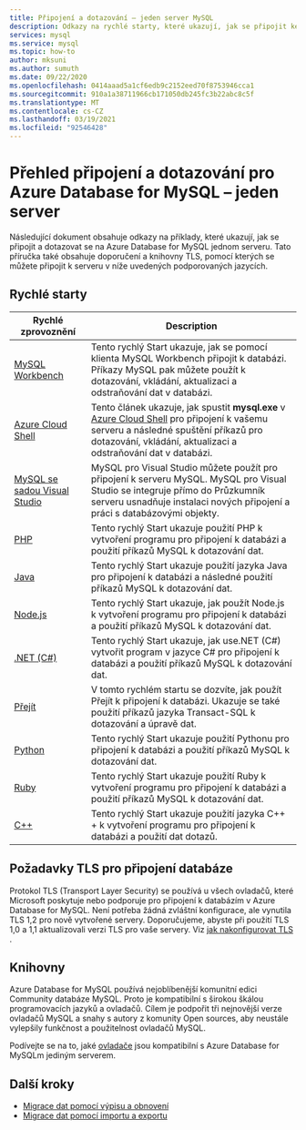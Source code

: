 ```yaml
---
title: Připojení a dotazování – jeden server MySQL
description: Odkazy na rychlé starty, které ukazují, jak se připojit ke svému SQL Databasemu jednomu serveru Azure a spouštět dotazy.
services: mysql
ms.service: mysql
ms.topic: how-to
author: mksuni
ms.author: sumuth
ms.date: 09/22/2020
ms.openlocfilehash: 0414aaad5a1cf6edb9c2152eed70f8753946cca1
ms.sourcegitcommit: 910a1a38711966cb171050db245fc3b22abc8c5f
ms.translationtype: MT
ms.contentlocale: cs-CZ
ms.lasthandoff: 03/19/2021
ms.locfileid: "92546428"
---
```

# <a name="connect-and-query-overview-for-azure-database-for-mysql--single-server"></a>Přehled připojení a dotazování pro Azure Database for MySQL – jeden server

Následující dokument obsahuje odkazy na příklady, které ukazují, jak se připojit a dotazovat se na Azure Database for MySQL jednom serveru. Tato příručka také obsahuje doporučení a knihovny TLS, pomocí kterých se můžete připojit k serveru v níže uvedených podporovaných jazycích.

## <a name="quickstarts"></a>Rychlé starty

| Rychlé zprovoznění | Description |
|---|---|
|[MySQL Workbench](connect-workbench.md)|Tento rychlý Start ukazuje, jak se pomocí klienta MySQL Workbench připojit k databázi. Příkazy MySQL pak můžete použít k dotazování, vkládání, aktualizaci a odstraňování dat v databázi.|
|[Azure Cloud Shell](./quickstart-create-mysql-server-database-using-azure-cli.md#connect-to-azure-database-for-mysql-server-using-mysql-command-line-client)|Tento článek ukazuje, jak spustit **mysql.exe** v [Azure Cloud Shell](../cloud-shell/overview.md) pro připojení k vašemu serveru a následné spuštění příkazů pro dotazování, vkládání, aktualizaci a odstraňování dat v databázi.|
|[MySQL se sadou Visual Studio](https://www.mysql.com/why-mysql/windows/visualstudio)|MySQL pro Visual Studio můžete použít pro připojení k serveru MySQL. MySQL pro Visual Studio se integruje přímo do Průzkumník serveru usnadňuje instalaci nových připojení a práci s databázovými objekty.|
|[PHP](connect-php.md)|Tento rychlý Start ukazuje použití PHP k vytvoření programu pro připojení k databázi a použití příkazů MySQL k dotazování dat.|
|[Java](connect-java.md)|Tento rychlý Start ukazuje použití jazyka Java pro připojení k databázi a následné použití příkazů MySQL k dotazování dat.|
|[Node.js](connect-nodejs.md)|Tento rychlý Start ukazuje, jak použít Node.js k vytvoření programu pro připojení k databázi a použití příkazů MySQL k dotazování dat.|
|[.NET (C#)](connect-csharp.md)|Tento rychlý Start ukazuje, jak use.NET (C#) vytvořit program v jazyce C# pro připojení k databázi a použití příkazů MySQL k dotazování dat.|
|[Přejít](connect-go.md)|V tomto rychlém startu se dozvíte, jak použít Přejít k připojení k databázi. Ukazuje se také použití příkazů jazyka Transact-SQL k dotazování a úpravě dat.|
|[Python](connect-python.md)|Tento rychlý Start ukazuje použití Pythonu pro připojení k databázi a použití příkazů MySQL k dotazování dat. |
|[Ruby](connect-ruby.md)|Tento rychlý Start ukazuje použití Ruby k vytvoření programu pro připojení k databázi a použití příkazů MySQL k dotazování dat.|
|[C++](connect-cpp.md)|Tento rychlý Start ukazuje použití jazyka C++ + k vytvoření programu pro připojení k databázi a použití dat dotazů.|

## <a name="tls-considerations-for-database-connectivity"></a>Požadavky TLS pro připojení databáze

Protokol TLS (Transport Layer Security) se používá u všech ovladačů, které Microsoft poskytuje nebo podporuje pro připojení k databázím v Azure Database for MySQL. Není potřeba žádná zvláštní konfigurace, ale vynutila TLS 1,2 pro nově vytvořené servery. Doporučujeme, abyste při použití TLS 1,0 a 1,1 aktualizovali verzi TLS pro vaše servery. Viz [jak nakonfigurovat TLS](howto-tls-configurations.md) .

## <a name="libraries"></a>Knihovny

Azure Database for MySQL používá nejoblíbenější komunitní edici Community databáze MySQL. Proto je kompatibilní s širokou škálou programovacích jazyků a ovladačů. Cílem je podpořit tři nejnovější verze ovladačů MySQL a snahy s autory z komunity Open sources, aby neustále vylepšily funkčnost a použitelnost ovladačů MySQL.

Podívejte se na to, jaké [ovladače](concepts-compatibility.md) jsou kompatibilní s Azure Database for MySQLm jediným serverem.

## <a name="next-steps"></a>Další kroky

- [Migrace dat pomocí výpisu a obnovení](concepts-migrate-dump-restore.md)
- [Migrace dat pomocí importu a exportu](concepts-migrate-import-export.md)